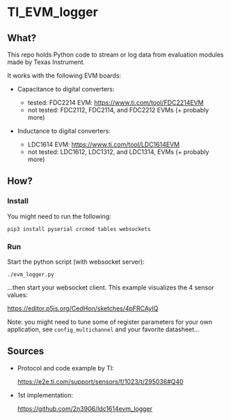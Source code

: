 # TI_EVM_logger


## What?

This repo holds Python code to stream or log data from evaluation modules made by Texas Instrument.

It works with the following EVM boards:

- Capacitance to digital converters:
    - tested: FDC2214 EVM: https://www.ti.com/tool/FDC2214EVM
    - not tested: FDC2112, FDC2114, and FDC2212 EVMs (+ probably more)

- Inductance to digital converters:
    - LDC1614 EVM: https://www.ti.com/tool/LDC1614EVM
    - not tested: LDC1612, LDC1312, and LDC1314, EVMs (+ probably more)


## How?

### Install

You might need to run the following:

    pip3 install pyserial crcmod tables websockets

### Run

Start the python script (with websocket server):

    ./evm_logger.py

...then start your websocket client. This example visualizes the 4 sensor values:

https://editor.p5js.org/CedHon/sketches/4pFRCAyIQ


Note: you might need to tune some of register parameters for your own application, see `config_multichannel` and your favorite datasheet...


## Sources

- Protocol and code example by TI:

    https://e2e.ti.com/support/sensors/f/1023/t/295036#Q40

- 1st implementation:

    https://github.com/2n3906/ldc1614evm_logger

